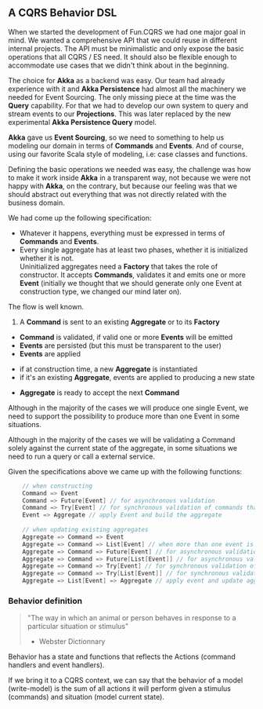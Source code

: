 
##  A CQRS Behavior DSL

When we started the development of Fun.CQRS we had one major goal in mind. We wanted a comprehensive API that we could reuse in different internal projects. The API must be minimalistic and only expose the basic operations that all CQRS / ES need. It should also be flexible enough to accommodate use cases that we didn't think about in the beginning. 

The choice for **Akka** as a backend was easy. Our team had already experience with it and **Akka Persistence** had almost all the machinery we needed for Event Sourcing. The only missing piece at the time was the **Query** capability. For that we had to develop our own system to query and stream events to our **Projections**.  This was later replaced by the new experimental **Akka Persistence Query** model.

**Akka** gave us **Event Sourcing**, so we need to something to help us modeling our domain in terms of **Commands** and **Events**. And of course, using our favorite Scala style of modeling, i.e: case classes and functions.

Defining the basic operations we needed was easy, the challenge was how to make it work inside **Akka** in a transparent way, not because we were not happy with **Akka**, on the contrary, but because our feeling was that we should abstract out everything that was not directly related with the business domain.

We had come up the following specification:  

* Whatever it happens, everything must be expressed in terms of **Commands** and **Events**.   
* Every single aggregate has at least two phases, whether it is initialized whether it is not.  
Uninitialized aggregates need a **Factory** that takes the role of constructor. It accepts **Commands**, validates it and emits  one or more **Event** (initially we thought that we should generate only one Event at construction type, we changed our mind later on).

The flow is well known. 

 1. A **Command** is sent to an existing **Aggregate** or to its **Factory**
 - **Command** is validated, if valid one or more **Events** will be emitted
 - **Events** are persisted (but this must be transparent to the user)
 - **Events** are applied
  * if at construction time, a new **Aggregate** is instantiated
  * if it's an existing **Aggregate**, events are applied to producing a new state
 - **Aggregate** is ready to accept the next **Command**

Although in the majority of the cases we will produce one single Event, we need to support the possibility to produce more than one Event in some situations.
 
 Although in the majority of the cases we will be validating a Command solely against the current state of the aggregate, in some situations we need to run a query or call a external service. 
 
Given the specifications above we came up with the following functions:

```scala
    // when constructing
    Command => Event
    Command => Future[Event] // for asynchronous validation
    Command => Try[Event] // for synchronous validation of commands that may fail
    Event => Aggregate // apply Event and build the aggregate
    
    // when updating existing aggregates
    Aggregate => Command => Event
    Aggregate => Command => List[Event] // when more than one event is emitted    
    Aggregate => Command => Future[Event] // for asynchronous validation
    Aggregate => Command => Future[List[Event]] // for asynchronous validation with many events
    Aggregate => Command => Try[Event] // for synchronous validation of commands that may fail
    Aggregate => Command => Try[List[Event]] // for synchronous validation of commands that may fail
    Aggregate => List[Event] => Aggregate // apply event and update aggregate
```

### Behavior definition
> "The way in which an animal or person behaves in response to a particular situation or stimulus"
>  - Webster Dictionnary 

Behavior has a state and functions that reflects the Actions (command handlers and event handlers).


If we bring it to a CQRS context, we can say that the behavior of a model (write-model) is the sum of all actions it will perform given a stimulus (commands) and situation (model current state).
